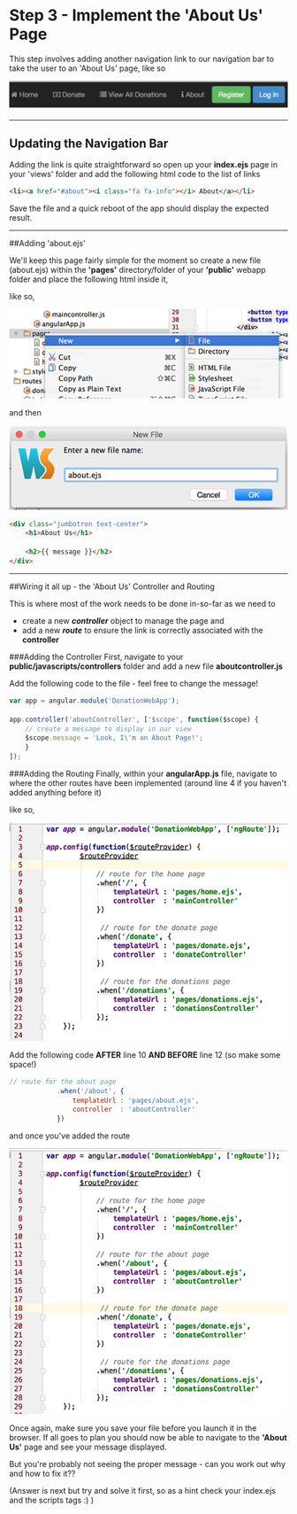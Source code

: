 
# Step 3 - Implement the 'About Us' Page

This step involves adding another navigation link to our navigation bar to take the user to an 'About Us' page, like so

![](../images/navbar.lab1.v2.png)

---

## Updating the Navigation Bar

Adding the link is quite straightforward so open up your **index.ejs** page in your 'views' folder and add the following html code to the list of links

```html
<li><a href="#about"><i class="fa fa-info"></i> About</a></li>

```
Save the file and a quick reboot of the app should display the expected result.

---

##Adding 'about.ejs'

We'll keep this page fairly simple for the moment so create a new file (about.ejs) within the **'pages'** directory/folder of your **'public'** webapp folder and place the following html inside it, 

like so,

![](../images/lab04.s301.png)

and then

![](../images/lab04.s302.png)


```html
<div class="jumbotron text-center">
    <h1>About Us</h1>

    <h2>{{ message }}</h2>
</div>
```
---

##Wiring it all up - the 'About Us' Controller and Routing

This is where most of the work needs to be done in-so-far as we need to  

* create a new ***controller*** object to manage the page and
* add a new ***route*** to ensure the link is correctly associated with the **controller**

###Adding the Controller
First, navigate to your **public/javascripts/controllers** folder and add a new file **aboutcontroller.js**

Add the following code to the file - feel free to change the message!

```javascript
var app = angular.module('DonationWebApp');

app.controller('aboutController', ['$scope', function($scope) {
    // create a message to display in our view
    $scope.message = 'Look, I\'m an About Page!';
    }
]);
```
###Adding the Routing
Finally, within your **angularApp.js** file, navigate to where the other routes have been implemented (around line 4 if you haven't added anything before it)

like so,

![](../images/lab04.s303.png)

Add the following code **AFTER** line 10 **AND BEFORE** line 12 (so make some space!)

```javascript
// route for the about page
            .when('/about', {
                templateUrl : 'pages/about.ejs',
                controller  : 'aboutController'
            })
```
and once you've added the route

![](../images/lab04.s304.png)

Once again, make sure you save your file before you launch it in the browser. If all goes to plan you should now be able to navigate to the **'About Us'** page and see your message displayed.

But you're probably not seeing the proper message - can you work out why and how to fix it??

(Answer is next but try and solve it first, so as a hint check your index.ejs and the scripts tags :) )
